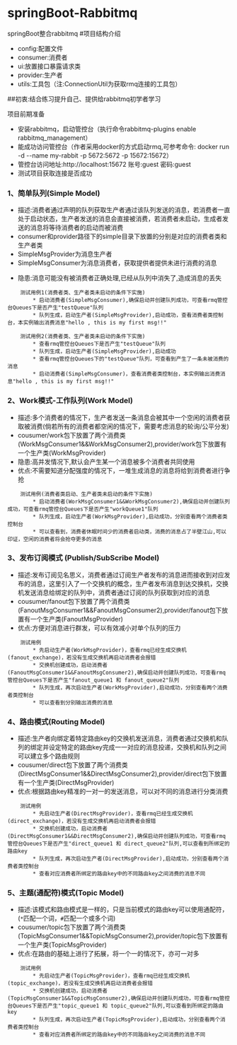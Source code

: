 # springBoot-Rabbitmq
springBoot整合rabbitmq
#项目结构介绍
* config:配置文件
* consumer:消费者
* ui:放置接口暴露请求类
* provider:生产者
* utils:工具包（注:ConnectionUtil为获取rmq连接的工具包）

##初衷:结合练习提升自己、提供给rabbitmq初学者学习

项目前期准备
* 安装rabbitmq，启动管控台（执行命令rabbitmq-plugins enable rabbitmq_management）
* 能成功访问管控台（作者采用docker的方式启动rmq,可参考命令: docker run -d --name my-rabbit -p 5672:5672 -p 15672:15672）
* 管控台访问地址:http://localhost:15672  账号:guest 密码:guest
* 测试项目获取连接是否成功

### 1、简单队列(Simple Model)
* 描述:消费者通过声明的队列获取生产者通过该队列发送的消息，若消费者一直处于启动状态，生产者发送的消息会直接被消费，若消费者未启动，生成者发送的消息将等待消费者的启动而被消费
* consumer和provider路径下的simple目录下放置的分别是对应的消费者类和生产者类
* SimpleMsgProvider为消息生产者
* SimpleMsgConsumer为消息消费者，获取提供者提供未进行消费的消息
- 隐患:消息可能没有被消费者正确处理,已经从队列中消失了,造成消息的丢失

```
    测试用例1(消费者类、生产者类未启动的条件下实施)
        * 启动消费者(SimpleMsgConsumer),确保启动并创建队列成功，可查看rmq管控台Queues下是否产生"testQueue"队列
        * 队列生成，启动生产者(SimpleMsgProvider),启动成功，查看消费者类控制台，本实例输出消费消息"hello , this is my first msg!!"

    测试用例2(消费者类、生产者类未启动的条件下实施)
        * 查看rmq管控台Queues下是否产生"testQueue"队列
        * 队列生成，启动生产者(SimpleMsgProvider),启动成功
        * 查看rmq管控台Queues下的"testQueue"队列，可查看到产生了一条未被消费的消息
        * 启动消费者(SimpleMsgConsumer)，查看消费者类控制台，本实例输出消费消息"hello , this is my first msg!!"
```

### 2、Work模式-工作队列(Work Model)
* 描述:多个消费者的情况下，生产者发送一条消息会被其中一个空闲的消费者获取被消费(倘若所有的消费者都空闲的情况下，需要考虑消息的轮询/公平分发)
* cousumer/work包下放置了两个消费类(WorkMsgConsumer1&&WorkMsgConsumer2),provider/work包下放置有一个生产类(WorkMsgProvider)
* 隐患:高并发情况下,默认会产生某一个消息被多个消费者共同使用
* 优点:不需要知道分配强度的情况下，一堆生成消息的消息将给到消费者进行争抢

```
    测试用例(消费者类启动、生产者类未启动的条件下实施)
        * 启动消费者(WorkMsgConsumer1&&WorkMsgConsumer2),确保启动并创建队列成功，可查看rmq管控台Queues下是否产生"workQueue1"队列
        * 队列生成，启动生产者(WorkMsgProvider),启动成功，分别查看两个消费者类控制台
        * 可以查看到，消费者休眠时间少的消费者启动类，消费的消息占了半壁江山,可以印证，空闲的消费者将会抢夺更多的消息
```

### 3、发布订阅模式 (Publish/SubScribe Model)
* 描述:发布订阅见名思义，消费者通过订阅生产者发布的消息进而接收到对应发布的消息，这里引入了一个交换机的概念，生产者发布消息到达交换机，交换机发送消息给绑定的队列中，消费者通过订阅的队列获取到对应的消息
* cousumer/fanout包下放置了两个消费类(FanoutMsgConsumer1&&FanoutMsgConsumer2),provider/fanout包下放置有一个生产类(FanoutMsgProvider)
* 优点:方便对消息进行群发，可以有效减小对单个队列的压力

```
    测试用例
        * 先启动生产者(WorkMsgProvider)，查看rmq已经生成交换机(fanout_exchange)，若没有生成交换机再启动消费者会报错
        * 交换机创建成功，启动消费者(FanoutMsgConsumer1&&FanoutMsgConsumer2),确保启动并创建队列成功，可查看rmq管控台Queues下是否产生"fanout_queue1 和 fanout_queue2"队列
        * 队列生成，再次启动生产者(WorkMsgProvider),启动成功，分别查看两个消费者类控制台
        * 可以查看到分别输出消费的消息
```

### 4、路由模式(Routing Model)
* 描述:生产者向绑定着特定路由key的交换机发送消息，消费者通过交换机和队列的绑定并设定特定的路由key完成一一对应的消息投递，交换机和队列之间可以建立多个路由规则
* cousumer/direct包下放置了两个消费类(DirectMsgConsumer1&&DirectMsgConsumer2),provider/direct包下放置有一个生产类(DirectMsgProvider)
* 优点:根据路由key精准的一对一的发送消息，可以对不同的消息进行分类消费

```
    测试用例
        * 先启动生产者(DirectMsgProvider)，查看rmq已经生成交换机(direct_exchange)，若没有生成交换机再启动消费者会报错
        * 交换机创建成功，启动消费者(DirectMsgConsumer1&&DirectMsgConsumer2),确保启动并创建队列成功，可查看rmq管控台Queues下是否产生"direct_queue1 和 direct_queue2"队列,可以查看到所绑定的路由key
        * 队列生成，再次启动生产者(DirectMsgProvider),启动成功，分别查看两个消费者类控制台
        * 查看对应消费者所绑定的路由key中的不同路由key之间消费的消息不同
```

### 5、主题(通配符)模式(Topic Model)
* 描述:该模式和路由模式是一样的，只是当前模式的路由key可以使用通配符，(`*`匹配一个词，`#`匹配一个或多个词)
* cousumer/topic包下放置了两个消费类(TopicMsgConsumer1&&TopicMsgConsumer2),provider/topic包下放置有一个生产类(TopicMsgProvider)
* 优点:在路由的基础上进行了拓展，将一个一的情况下，亦可一对多

```
    测试用例
        * 先启动生产者(TopicMsgProvider)，查看rmq已经生成交换机(topic_exchange)，若没有生成交换机再启动消费者会报错
        * 交换机创建成功，启动消费者(TopicMsgConsumer1&&TopicMsgConsumer2),确保启动并创建队列成功，可查看rmq管控台Queues下是否产生"topic_queue1 和 topic_queue2"队列,可以查看到所绑定的路由key
        * 队列生成，再次启动生产者(TopicMsgProvider),启动成功，分别查看两个消费者类控制台
        * 查看对应消费者所绑定的路由key中的不同路由key之间消费的消息不同
```